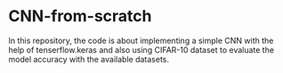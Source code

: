 # CNN-from-scratch
In this repository, the code is about implementing a simple CNN with the help of tenserflow.keras and also using CIFAR-10 dataset to evaluate the model accuracy with the available datasets.

